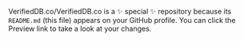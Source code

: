 
VerifiedDB.co/VerifiedDB.co is a ✨ special ✨ repository because its `README.md` (this file) appears on your GitHub profile.
You can click the Preview link to take a look at your changes.

